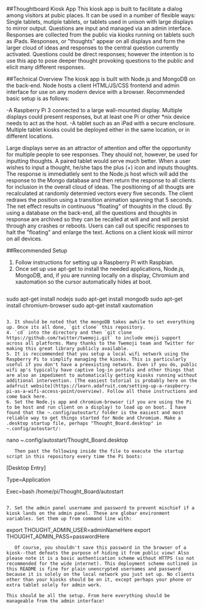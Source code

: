 ##Thoughtboard Kiosk App
This kiosk app is built to facilitate a dialog among visitors at pubic places. It can be used in a number of flexible ways: Single tablets, mutiple tablets, or tablets used in unison with large displays to mirror output. Questions are input and managed via an admin interface. Responses are collected from the public via kiosks running on tablets such as iPads. Responses, or "thoughts" appear on all displays and form the larger cloud of ideas and responses to the central question currently activated. Questions could be direct responses; however the intention is to use this app to pose deeper thought provoking questions to the public and elicit many different responses.

##Technical Overview
The kiosk app is built with Node.js and MongoDB on the back-end. Node hosts a client HTML/JS/CSS frontend and admin interface for use on any modern device with a browser. Recommended basic setup is as follows:

-A Raspberry Pi 3 connected to a large wall-mounted display. Multiple displays could present responses, but at least one Pi or other *nix device needs to act as the host.
-A tablet such as an iPad with a secure enclosure. Multiple tablet kiosks could be deployed either in the same location, or in different locations.

Large displays serve as an attractor of attention and offer the opportunity for multiple people to see responses. They should not, however, be used for inputting thoughts. A paired tablet would serve much better. When a user wishes to input a thought, he/she taps the plus (+) icon and inputs thoughts. The response is immediatlely sent to the Node.js host which will add the response to the Mongo database and then return the response to all clients for inclusion in the overall cloud of ideas. The positioning of all thougts are recalculated at randomly determied vectors every five seconds. The client redraws the position using a transition animation spanning that 5 seconds. The net effect results in continuous "floating" of thoughts in the cloud. By using a database on the back-end, all the questions and thoughts in response are archived so they can be recalled at will and and will persist through any crashes or reboots. Users can call out specific responses to halt the "floating" and enlarge the text. Actions on a client kiosk will mirror on all devices.

##Recommended Setup
1. Follow instructions for setting up a Raspberry Pi with Raspbian.
2. Once set up use apt-get to install the needed applications, Node.js, MongoDB, and, if you are running locally on a display, Chromium and xautomation so the cursor automatically hides at boot.
   ```
sudo apt-get install nodejs
sudo apt-get install mongodb
sudo apt-get install chromium-browser
sudo apt-get install xautomation
```

3. It should be noted that the mongoDB takes awhile to set everything up. Once its all done, `git clone` this repository.
4. `cd` into the directory and then `git clone https://github.com/twitter/twemoji.git` to include emoji support across all platforms. Many thanks to the Twemoji team and Twitter for making this great library publicly available.
5. It is reccommended that you setup a local wifi network using the Raspberry Pi to simplify managing the kiosks. This is particularly useful if you don't have a preexisting network. Even if you do, public wifi ap's typically have captive log-in portals and other things that are also an impediment to automatically getting kiosks running without additional intervention. [The easiest tutorial is probably here on the adafruit website](https://learn.adafruit.com/setting-up-a-raspberry-pi-as-a-wifi-access-point/overview). Follow all those instructions and come back here.
6. Set the Node.js app and chromium-browser (if you are using the Pi to be host and run client on a display) to load up on boot. I have found that the ~.config/autostart/ folder is the easiest and most reliable way to get things started for Node and Chromium. Make a .desktop startup file, perhaps "Thought_Board.desktop" in ~.config/autostart/:
   ```
nano ~.config/autostart/Thought_Board.desktop
```
   Then past the following inside the file to execute the startup script in this repository every time the Pi boots:
   ```
[Desktop Entry]

Type=Application

Exec=bash /home/pi/Thought_Board/autostart
```

7. Set the admin panel username and password to prevent mischief if a kiosk lands on the admin panel. These are globar environment variables. Set them up from command line with:

   ```
export THOUGHT_ADMIN_USER=adminNameHere
export THOUGHT_ADMIN_PASS=passwordHere
```
   Of course, you shouldn't save this password in the browser of a kiosk--that defeats the purpose of hiding it from public view! Also please note it is a basic authentication scheme without HTTPS (so not recommended for the wide internet). This deployment scheme outlined in this README is fine for plain unencrypted usernames and password because it is solely on the local network you just set up. No clients other than your kiosks should be on it, except perhaps your phone or extra tablet solely for admin work.

This should be all the setup. From here everything should be manageable from the admin interface!
